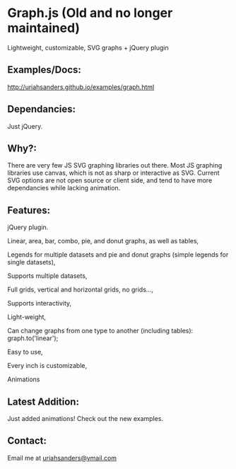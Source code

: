 Graph.js (Old and no longer maintained)
========

Lightweight, customizable, SVG graphs + jQuery plugin

Examples/Docs:
--------
http://uriahsanders.github.io/examples/graph.html

Dependancies:
-------------
Just jQuery.

Why?:
------
There are very few JS SVG graphing libraries out there. Most JS graphing libraries use canvas, which is not as sharp or interactive as SVG. Current SVG options are not open source or client side, and tend to have more dependancies while lacking animation.

Features:
---------
jQuery plugin.

Linear, area, bar, combo, pie, and donut graphs, as well as tables,

Legends for multiple datasets and pie and donut graphs (simple legends for single datasets),

Supports multiple datasets,

Full grids, vertical and horizontal grids, no grids...,

Supports interactivity,

Light-weight,

Can change graphs from one type to another (including tables): graph.to('linear');

Easy to use,

Every inch is customizable,

Animations

Latest Addition:
---------------
Just added animations! Check out the new examples.

Contact:
--------
Email me at uriahsanders@ymail.com
